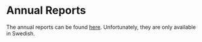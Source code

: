 # Annual Reports

The annual reports can be found [here](https://dsekt.se/arsrapporter). Unfortunately, they are only available in Swedish.
